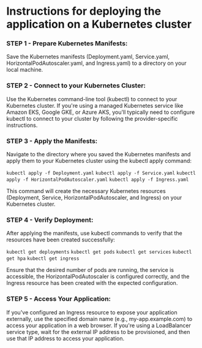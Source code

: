 #  Instructions for deploying the application on a Kubernetes cluster

### STEP 1 - Prepare Kubernetes Manifests:
Save the Kubernetes manifests (Deployment.yaml, Service.yaml, HorizontalPodAutoscaler.yaml, and Ingress.yaml) to a directory on your local machine.

### STEP 2 - Connect to your Kubernetes Cluster:
Use the Kubernetes command-line tool (kubectl) to connect to your Kubernetes cluster. If you're using a managed Kubernetes service like Amazon EKS, Google GKE, or Azure AKS, you'll typically need to configure kubectl to connect to your cluster by following the provider-specific instructions.

### STEP 3 - Apply the Manifests:
Navigate to the directory where you saved the Kubernetes manifests and apply them to your Kubernetes cluster using the kubectl apply command:

`kubectl apply -f Deployment.yaml`
`kubectl apply -f Service.yaml`
`kubectl apply -f HorizontalPodAutoscaler.yaml`
`kubectl apply -f Ingress.yaml`

This command will create the necessary Kubernetes resources (Deployment, Service, HorizontalPodAutoscaler, and Ingress) on your Kubernetes cluster.

### STEP 4 - Verify Deployment:
After applying the manifests, use kubectl commands to verify that the resources have been created successfully:

`kubectl get deployments`
`kubectl get pods`
`kubectl get services`
`kubectl get hpa`
`kubectl get ingress`

Ensure that the desired number of pods are running, the service is accessible, the HorizontalPodAutoscaler is configured correctly, and the Ingress resource has been created with the expected configuration.

### STEP 5 - Access Your Application:
If you've configured an Ingress resource to expose your application externally, use the specified domain name (e.g., my-app.example.com) to access your application in a web browser. If you're using a LoadBalancer service type, wait for the external IP address to be provisioned, and then use that IP address to access your application.